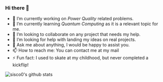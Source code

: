 ### Hi there 👋

- 🔭 I’m currently working on _Power Quality_ related problems.
- 🌱 I’m currently learning _Quantum Computing_ as it is a relevant topic for me.
- 👯 I’m looking to collaborate on any project that needs my help.
- 🤔 I’m looking for help with landing my ideas on real projects.
- 💬 Ask me about anything, I would be happy to assist you.
- 📫 How to reach me: You can contact me at my mail 
- ⚡ Fun fact: I used to skate at my childhood, but never completed a kickflip!

![sisco0's github stats](https://github-readme-stats.vercel.app/api?username=sisco0&show_icons=true)
